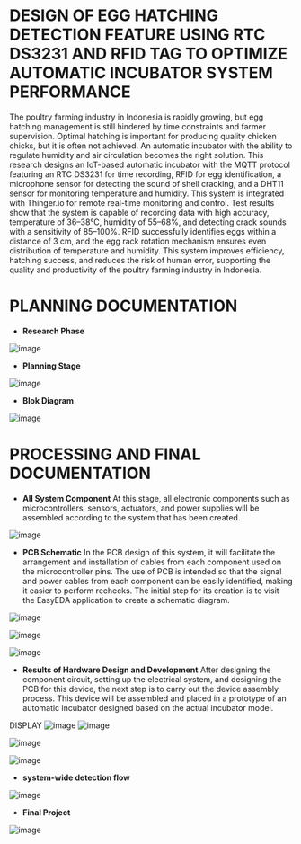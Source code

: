 # **DESIGN OF EGG HATCHING DETECTION FEATURE USING RTC DS3231 AND RFID TAG TO OPTIMIZE AUTOMATIC INCUBATOR SYSTEM PERFORMANCE**


The poultry farming industry in Indonesia is rapidly growing, but egg hatching management is still hindered by time constraints and farmer supervision. Optimal hatching is important for producing quality chicken chicks, but it is often not achieved. An automatic incubator with the ability to regulate humidity and air circulation becomes the right solution. This research designs an IoT-based automatic incubator with the MQTT protocol featuring an RTC DS3231 for time recording, RFID for egg identification, a microphone sensor for detecting the sound of shell cracking, and a DHT11 sensor for monitoring temperature and humidity. This system is integrated with Thinger.io for remote real-time monitoring and control. Test results show that the system is capable of recording data with high accuracy, temperature of 36–38°C, humidity of 55–68%, and detecting crack sounds with a sensitivity of 85–100%. RFID successfully identifies eggs within a distance of 3 cm, and the egg rack rotation mechanism ensures even distribution of temperature and humidity. This system improves efficiency, hatching success, and reduces the risk of human error, supporting the quality and productivity of the poultry farming industry in Indonesia.



# PLANNING DOCUMENTATION
- **Research Phase**

![image](https://github.com/user-attachments/assets/7ea00ecb-8700-42ec-9c48-58eecd9ec813)


- **Planning Stage**

![image](https://github.com/user-attachments/assets/2eab7055-6788-4edd-ad50-159f5ac2e0bc)


- **Blok Diagram**

![image](https://github.com/user-attachments/assets/fa48b4df-30d2-4dfe-b0cf-e2e63597fd4e)


# PROCESSING AND FINAL DOCUMENTATION
- **All System Component**
At this stage, all electronic components such as microcontrollers, sensors, actuators, and power supplies will be assembled according to the system that has been created.

![image](https://github.com/user-attachments/assets/3d7fc93f-d33d-482a-8431-0c944f119c5d)


- **PCB Schematic**
In the PCB design of this system, it will facilitate the arrangement and installation of cables from each component used on the microcontroller pins. The use of PCB is intended so that the signal and power cables from each component can be easily identified, making it easier to perform rechecks. The initial step for its creation is to visit the EasyEDA application to create a schematic diagram.

![image](https://github.com/user-attachments/assets/1e5d8af3-dc41-423b-970e-be8b9eb36ecb)

![image](https://github.com/user-attachments/assets/6224bd35-952f-40db-b905-a8a49af4d95c)

![image](https://github.com/user-attachments/assets/cd83c9e6-9971-42af-8dd2-09014f5bc0be)


- **Results of Hardware Design and Development**
After designing the component circuit, setting up the electrical system, and designing the PCB for this device, the next step is to carry out the device assembly process. This device will be assembled and placed in a prototype of an automatic incubator designed based on the actual incubator model.

DISPLAY
![image](https://github.com/user-attachments/assets/d48194de-3d8e-4e2b-976f-b472502212dc)
![image](https://github.com/user-attachments/assets/7b36348e-7e81-44d6-8bb9-77c77677d4f1)

![image](https://github.com/user-attachments/assets/49e1498e-9a1f-4858-ae59-e7ba401678b0)

![image](https://github.com/user-attachments/assets/77f04004-ecc4-4118-8e9e-208415f636e6)


- **system-wide detection flow**

![image](https://github.com/user-attachments/assets/7b02b1a4-8a53-48b0-833a-dde8c3b2aa07)


- **Final Project**

![image](https://github.com/user-attachments/assets/329a1db5-2ef6-409c-9da2-8bf43971663c)

